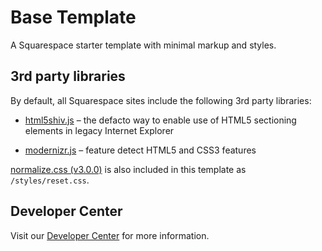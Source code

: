 
Base Template
=============

A Squarespace starter template with minimal markup and styles.


3rd party libraries
-------------------

By default, all Squarespace sites include the following 3rd party libraries:

- [html5shiv.js](http://github.com/aFarkas/html5shiv "html5shiv") – the defacto way to enable use of HTML5 sectioning elements in legacy Internet Explorer

- [modernizr.js](http://github.com/Modernizr/Modernizr "modernizr") – feature detect HTML5 and CSS3 features


[normalize.css (v3.0.0)](https://github.com/necolas/normalize.css "normalize.css") is also included in this template as `/styles/reset.css`.


Developer Center
----------------

Visit our [Developer Center](http://developers.squarespace.com/ "Developer Center") for more information.
